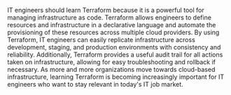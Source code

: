 IT engineers should learn Terraform because it is a powerful tool for managing infrastructure as code. Terraform allows engineers to define resources and infrastructure in a declarative language and automate the provisioning of these resources across multiple cloud providers. By using Terraform, IT engineers can easily replicate infrastructure across development, staging, and production environments with consistency and reliability. Additionally, Terraform provides a useful audit trail for all actions taken on infrastructure, allowing for easy troubleshooting and rollback if necessary. As more and more organizations move towards cloud-based infrastructure, learning Terraform is becoming increasingly important for IT engineers who want to stay relevant in today's IT job market.
